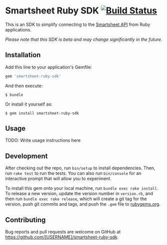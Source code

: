 # Smartsheet Ruby SDK [![Build Status](https://travis-ci.org/armstnp/smartsheet-ruby-sdk.svg?branch=master)](https://travis-ci.org/armstnp/smartsheet-ruby-sdk)

This is an SDK to simplify connecting to the [Smartsheet API](http://www.smartsheet.com/developers/api-documentation) from Ruby applications.

*Please note that this SDK is beta and may change significantly in the future.*

## Installation

Add this line to your application's Gemfile:

```ruby
gem 'smartsheet-ruby-sdk'
```

And then execute:

    $ bundle

Or install it yourself as:

    $ gem install smartsheet-ruby-sdk

## Usage

TODO: Write usage instructions here

## Development

After checking out the repo, run `bin/setup` to install dependencies. Then, run `rake test` to run the tests. You can also run `bin/console` for an interactive prompt that will allow you to experiment.

To install this gem onto your local machine, run `bundle exec rake install`. To release a new version, update the version number in `version.rb`, and then run `bundle exec rake release`, which will create a git tag for the version, push git commits and tags, and push the `.gem` file to [rubygems.org](https://rubygems.org).

## Contributing

Bug reports and pull requests are welcome on GitHub at https://github.com/[USERNAME]/smartsheet-ruby-sdk.
